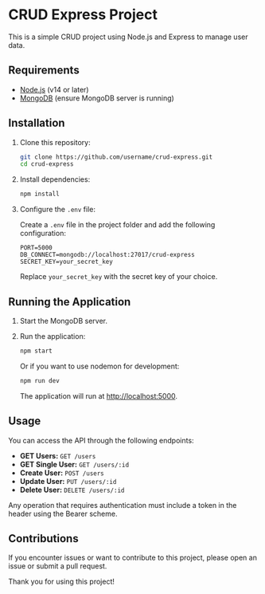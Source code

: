 # CRUD Express Project

This is a simple CRUD project using Node.js and Express to manage user data.

## Requirements

- [Node.js](https://nodejs.org/) (v14 or later)
- [MongoDB](https://www.mongodb.com/) (ensure MongoDB server is running)

## Installation

1. Clone this repository:

    ```bash
    git clone https://github.com/username/crud-express.git
    cd crud-express
    ```

2. Install dependencies:

    ```bash
    npm install
    ```

3. Configure the `.env` file:

    Create a `.env` file in the project folder and add the following configuration:

    ```env
    PORT=5000
    DB_CONNECT=mongodb://localhost:27017/crud-express
    SECRET_KEY=your_secret_key
    ```

    Replace `your_secret_key` with the secret key of your choice.

## Running the Application

1. Start the MongoDB server.

2. Run the application:

    ```bash
    npm start
    ```

    Or if you want to use nodemon for development:

    ```bash
    npm run dev
    ```

    The application will run at [http://localhost:5000](http://localhost:5000).

## Usage

You can access the API through the following endpoints:

- **GET Users:** `GET /users`
- **GET Single User:** `GET /users/:id`
- **Create User:** `POST /users`
- **Update User:** `PUT /users/:id`
- **Delete User:** `DELETE /users/:id`

Any operation that requires authentication must include a token in the header using the Bearer scheme.

## Contributions

If you encounter issues or want to contribute to this project, please open an issue or submit a pull request.

Thank you for using this project!

